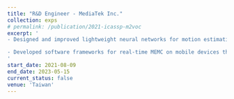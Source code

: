 ```yaml
---
title: "R&D Engineer - MediaTek Inc."
collection: exps
# permalink: /publication/2021-icassp-m2voc
excerpt: '
- Designed and improved lightweight neural networks for motion estimation and motion compensation (MEMC) under hardware constraints.

- Developed software frameworks for real-time MEMC on mobile devices that are both time- and power-efficient.
'
start_date: 2021-08-09
end_date: 2023-05-15
current_status: false
venue: 'Taiwan'
---
```

